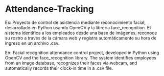 # Attendance-Tracking
Es: Proyecto de control de asistencia mediante reconocimiento facial, desarrollado en Python usando OpenCV y la librería face_recognition. El sistema identifica a los empleados desde una base de imágenes, reconoce su rostro a través de la cámara web y registra automáticamente su hora de ingreso en un archivo .csv.

En: Facial recognition attendance control project, developed in Python using OpenCV and the face_recognition library. The system identifies employees from an image database, recognizes their faces via webcam, and automatically records their clock-in time in a .csv file.
